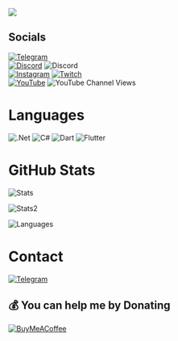 [![](https://visitcount.itsvg.in/api?id=imrroot&icon=0&color=0)](https://visitcount.itsvg.in)<br/>

## Socials
[![Telegram](https://img.shields.io/badge/Telegram-2CA5E0?color=blue&logo=telegram&logoColor=white)](https://t.me/MrRoot_Config)<br/> [![Discord](https://img.shields.io/badge/Discord-%237289DA.svg?logo=discord&logoColor=white)](https://discord.gg/ApzTymepM2) ![Discord](https://img.shields.io/discord/743336293160714401?color=blue&label=Discord&logo=MrRoot&logoColor=white)<br/> [![Instagram](https://img.shields.io/badge/Instagram-%23E4405F.svg?logo=Instagram&logoColor=white)](https://instagram.com/xmrroot) [![Twitch](https://img.shields.io/badge/Twitch-%239146FF.svg?logo=Twitch&logoColor=white)](https://twitch.tv/imrroot)<br/> [![YouTube](https://img.shields.io/badge/YouTube-%23FF0000.svg?logo=YouTube&logoColor=white)](https://youtube.com/c/imrroot) ![YouTube Channel Views](https://img.shields.io/youtube/channel/views/UCwEmBe4bserRxX7OJYTWAhw?color=red&style=plastic)
# Languages
![.Net](https://img.shields.io/badge/.NET-5C2D91?style=for-the-badge&logo=.net&logoColor=white) ![C#](https://img.shields.io/badge/c%23-%23239120.svg?style=for-the-badge&logo=c-sharp&logoColor=white) ![Dart](https://img.shields.io/badge/dart-%230175C2.svg?style=for-the-badge&logo=dart&logoColor=white) ![Flutter](https://img.shields.io/badge/Flutter-%2302569B.svg?style=for-the-badge&logo=Flutter&logoColor=white)

# GitHub Stats
<p> <img alt="Stats" src="https://github-readme-stats.vercel.app/api?username=imrroot&show_icons=true&theme=jolly&layout=compact" /> </p>
<p> <img alt="Stats2" src="https://github-readme-streak-stats.herokuapp.com/?user=imrroot&theme=jolly" /> </p>
<p> <img alt="Languages" src="https://github-readme-stats.vercel.app/api/top-langs/?username=imrroot&layout=compact&langs_count=10&show_icons=true&theme=jolly" /> </p>

# Contact
[![Telegram](https://img.shields.io/badge/Telegram-2CA5E0?color=blue&logo=telegram&logoColor=white&style=for-the-badge)](https://t.me/MrRooot)<br/>
## 💰 You can help me by Donating
  [![BuyMeACoffee](https://img.shields.io/badge/Buy%20Me%20a%20Coffee-ffdd00?style=for-the-badge&logo=buy-me-a-coffee&logoColor=black)](https://buymeacoffee.com/imrroot)
